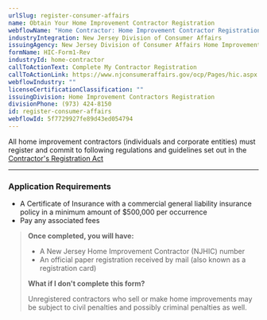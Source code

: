 ```yaml
---
urlSlug: register-consumer-affairs
name: Obtain Your Home Improvement Contractor Registration
webflowName: "Home Contractor: Home Improvement Contractor Registration"
industryIntegration: New Jersey Division of Consumer Affairs
issuingAgency: New Jersey Division of Consumer Affairs Home Improvement Unit
formName: HIC-Form1-Rev
industryId: home-contractor
callToActionText: Complete My Contractor Registration
callToActionLink: https://www.njconsumeraffairs.gov/ocp/Pages/hic.aspx
webflowIndustry: ""
licenseCertificationClassification: ""
issuingDivision: Home Improvement Contractors Registration
divisionPhone: (973) 424-8150
id: register-consumer-affairs
webflowId: 5f7729927fe89d43ed054794
---
```

All home improvement contractors (individuals and corporate entities) must register and commit to following regulations and guidelines set out in the [Contractor's Registration Act](https://www.njconsumeraffairs.gov/hic/Applications/Home-Improvement-Contractor-Application-for-Initial-Registration.pdf)

- - -

### Application Requirements

* A Certificate of Insurance with a commercial general liability insurance policy in a minimum amount of $500,000 per occurrence
* Pay any associated fees

> **Once completed, you will have:**
>
> * A New Jersey Home Improvement Contractor (NJHIC) number
> * An official paper registration received by mail (also known as a registration card)
>
> **What if I don't complete this form?**
>
> Unregistered contractors who sell or make home improvements may be subject to civil penalties and possibly criminal penalties as well.